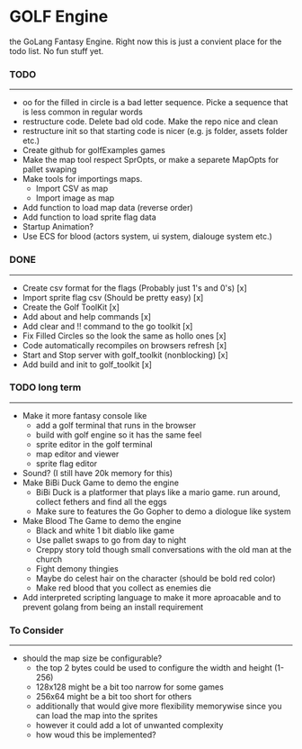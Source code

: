 # GOLF Engine
the GoLang Fantasy Engine. Right now this is just a convient place for the todo list. No fun stuff yet.

### TODO
---
* oo for the filled in circle is a bad letter sequence. Picke a sequence that is less common in regular words
* restructure code. Delete bad old code. Make the repo nice and clean
* restructure init so that starting code is nicer (e.g. js folder, assets folder etc.)
* Create github for golfExamples games
* Make the map tool respect SprOpts, or make a separete MapOpts for pallet swaping
* Make tools for importings maps.
  * Import CSV as map
  * Import image as map
* Add function to load map data (reverse order)
* Add function to load sprite flag data
* Startup Animation?
* Use ECS for blood (actors system, ui system, dialouge system etc.)

### DONE
---
* Create csv format for the flags (Probably just 1's and 0's) [x]
* Import sprite flag csv (Should be pretty easy) [x]
* Create the Golf ToolKit [x]
* Add about and help commands [x]
* Add clear and !! command to the go toolkit [x]
* Fix Filled Circles so the look the same as hollo ones [x]
* Code automatically recompiles on browsers refresh [x]
* Start and Stop server with golf_toolkit (nonblocking) [x]
* Add build and init to golf_toolkit [x]

### TODO long term
---
* Make it more fantasy console like
  * add a golf terminal that runs in the browser
  * build with golf engine so it has the same feel
  * sprite editor in the golf terminal
  * map editor and viewer
  * sprite flag editor 
* Sound? (I still have 20k memory for this)
* Make BiBi Duck Game to demo the engine
  * BiBi Duck is a platformer that plays like a mario game. run around, collect fethers and find all the eggs
  * Make sure to features the Go Gopher to demo a diologue like system
* Make Blood The Game to demo the engine
  * Black and white 1 bit diablo like game
  * Use pallet swaps to go from day to night
  * Creppy story told though small conversations with the old man at the church
  * Fight demony thingies
  * Maybe do celest hair on the character (should be bold red color)
  * Make red blood that you collect as enemies die
* Add interpreted scripting language to make it more aproacable and to prevent golang from being an install requirement

### To Consider
---
* should the map size be configurable?
  * the top 2 bytes could be used to configure the width and height (1-256)
  * 128x128 might be a bit too narrow for some games
  * 256x64 might be a bit too short for others
  * additionally that would give more flexibility memorywise since you can load the map into the sprites
  * however it could add a lot of unwanted complexity
  * how woud this be implemented?